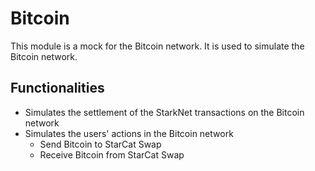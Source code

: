 # Bitcoin

This module is a mock for the Bitcoin network. It is used to simulate the Bitcoin network.

## Functionalities

- Simulates the settlement of the StarkNet transactions on the Bitcoin network
- Simulates the users' actions in the Bitcoin network
  - Send Bitcoin to StarCat Swap
  - Receive Bitcoin from StarCat Swap
